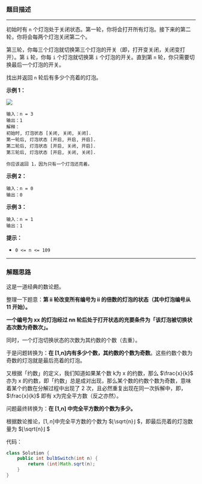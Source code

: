 ### 题目描述

---

初始时有 `n` 个灯泡处于关闭状态。第一轮，你将会打开所有灯泡。接下来的第二轮，你将会每两个灯泡关闭第二个。

第三轮，你每三个灯泡就切换第三个灯泡的开关（即，打开变关闭，关闭变打开）。第 `i` 轮，你每 `i` 个灯泡就切换第 `i` 个灯泡的开关。直到第 `n` 轮，你只需要切换最后一个灯泡的开关。

找出并返回 `n` 轮后有多少个亮着的灯泡。

**示例 1：**

![](https://assets.leetcode.com/uploads/2020/11/05/bulb.jpg)

```
输入：n = 3
输出：1 
解释：
初始时, 灯泡状态 [关闭, 关闭, 关闭].
第一轮后, 灯泡状态 [开启, 开启, 开启].
第二轮后, 灯泡状态 [开启, 关闭, 开启].
第三轮后, 灯泡状态 [开启, 关闭, 关闭]. 

你应该返回 1，因为只有一个灯泡还亮着。

```

**示例 2：**

```
输入：n = 0
输出：0

```

**示例 3：**

```
输入：n = 1
输出：1

```

**提示：**

-   `0 <= n <= 109`

---

### 解题思路

这是一道经典的数论题。

整理一下题意：**第 ii 轮改变所有编号为 ii 的倍数的灯泡的状态（其中灯泡编号从 11 开始）。**

**一个编号为 xx 的灯泡经过 nn 轮后处于打开状态的充要条件为「该灯泡被切换状态次数为奇数次」。**

同时，一个灯泡切换状态的次数为其约数的个数（去重）。

于是问题转换为：**在 \[1,n\]内有多少个数，其约数的个数为奇数**。这些约数个数为奇数的灯泡就是最后亮着的灯泡。

又根据「约数」的定义，我们知道如果某个数 k为 x 的约数，那么 $\frac{x}{k}$ 亦为 x 的约数，即「约数」总是成对出现，那么某个数的约数个数为奇数，意味着某个约数在分解过程中出现了 2 次，且必然重复出现在同一次拆解中，即，$\frac{x}{k}$ 即有 x为完全平方数（反之亦然）。

问题最终转换为：**在 \[1,n\] 中完全平方数的个数为多少。**

根据数论推论，$[1,n]$中完全平方数的个数为 $⌊\sqrt{n}⌋ $，即最后亮着的灯泡数量为  $⌊\sqrt{n}⌋ $

代码：

```java
class Solution {
    public int bulbSwitch(int n) {
        return (int)Math.sqrt(n);
    }
}
```
